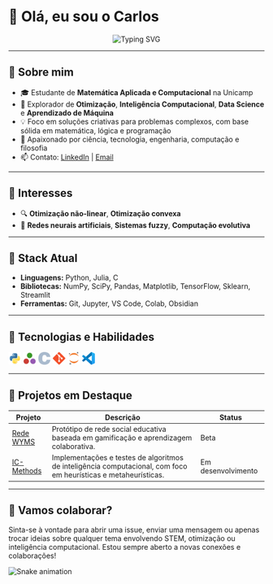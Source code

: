 # 👋 Olá, eu sou o Carlos

<p align="center">
  <img src="https://readme-typing-svg.herokuapp.com?font=Fira+Code&duration=3000&pause=500&color=40F9BC&center=true&vCenter=true&multiline=true&width=600&height=80&lines=Estudante+de+Matem%C3%A1tica+Aplicada+e+Computacional;Otimiza%C3%A7%C3%A3o+e+Intelig%C3%AAncia+Computacional" alt="Typing SVG" />
</p>

---

## 🌌 Sobre mim

- 🎓 Estudante de **Matemática Aplicada e Computacional** na Unicamp  
- 🤖 Explorador de **Otimização**, **Inteligência Computacional**, **Data Science** e **Aprendizado de Máquina**
- 💡 Foco em soluções criativas para problemas complexos, com base sólida em matemática, lógica e programação
- 🧠 Apaixonado por ciência, tecnologia, engenharia, computação e filosofia
- 📫 Contato: [LinkedIn](https://www.linkedin.com/in/carlos-gabriel-ribeiro-135426248/) | [Email](mailto:c232791@dac.unicamp.br)

---

## 🎯 Interesses

- 🔍 **Otimização não-linear**, **Otimização convexa**
- 🧬 **Redes neurais artificiais**, **Sistemas fuzzy**, **Computação evolutiva**

---

## 🔧 Stack Atual

- **Linguagens:** Python, Julia, C
- **Bibliotecas:** NumPy, SciPy, Pandas, Matplotlib, TensorFlow, Sklearn, Streamlit  
- **Ferramentas:** Git, Jupyter, VS Code, Colab, Obsidian

---

## 🚀 Tecnologias e Habilidades

<p>
  <code><img height="25" src="https://raw.githubusercontent.com/devicons/devicon/master/icons/python/python-original.svg"></code>
  <code><img height="25" src="https://raw.githubusercontent.com/devicons/devicon/master/icons/julia/julia-original.svg"></code>
  <code><img height="25" src="https://raw.githubusercontent.com/devicons/devicon/master/icons/c/c-original.svg"></code>
  <code><img height="25" src="https://raw.githubusercontent.com/devicons/devicon/master/icons/git/git-original.svg"></code>
  <code><img height="25" src="https://raw.githubusercontent.com/devicons/devicon/master/icons/jupyter/jupyter-original.svg"></code>
  <code><img height="25" src="https://raw.githubusercontent.com/devicons/devicon/master/icons/vscode/vscode-original.svg"></code>
</p>

---

## 🧪 Projetos em Destaque

| Projeto                                                         | Descrição                                                                                                     | Status       |
| --------------------------------------------------------------- | ------------------------------------------------------------------------------------------------------------- | ------------ |
| [Rede WYMS](https://github.com/seu-usuario/WYMS)                | Protótipo de rede social educativa baseada em gamificação e aprendizagem colaborativa.                       | Beta         |
| [IC-Methods](https://github.com/seu-usuario/IC-Methods)         | Implementações e testes de algoritmos de inteligência computacional, com foco em heurísticas e metaheurísticas. | Em desenvolvimento |
---

## 🤝 Vamos colaborar?

Sinta-se à vontade para abrir uma issue, enviar uma mensagem ou apenas trocar ideias sobre qualquer tema envolvendo STEM, otimização ou inteligência computacional. Estou sempre aberto a novas conexões e colaborações!

<img src="https://raw.githubusercontent.com/DarkQuantum-bit/DarkQuantum-bit/output/snake.svg" alt="Snake animation" />

###
